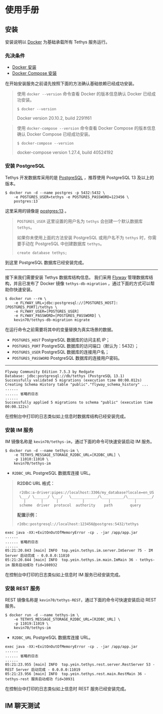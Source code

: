 # 使用手册

## 安装

安装说明以 [Docker](https://docs.docker.com) 为基础承载所有 Tethys 服务运行。

### 先决条件

- [Docker 安装](https://docs.docker.com/get-docker)
- [Docker Compose 安装](https://docs.docker.com/compose/install)

在开始安装服务之前请先按照下面的方法确认基础依赖已经成功安装。

> 使用 `docker --version` 命令查看 Docker 的版本信息确认 Docker 已经成功安装。
> ```
> $ docker --version
> ```
> Docker version 20.10.2, build 2291f61

> 使用 `docker-compose --version` 命令查看 Docker Compose 的版本信息确认 Docker Compose 已经成功安装。
> ```
> $ docker-compose --version
> ```
> docker-compose version 1.27.4, build 40524192

### 安装 PostgreSQL

Tethys 开发数据库采用的是 [PostgreSQL](https://www.postgresql.org/) ，推荐使用 PostgreSQL 13 及以上的版本。

```
$ docker run -d --name postgres -p 5432:5432 \
    -e POSTGRES_USER=tethys -e POSTGRES_PASSWORD=123456 \
    postgres:13
```

这里采用的镜像是 [postgres:13](https://hub.docker.com/_/postgres) 。

> `POSTGRES_USER` 这里设置的用户名为 `tethys` 会创建一个默认数据库 `tethys`。
>
> 如果你未使用上面的方法安装 PostgreSQL 或用户名不为 `tethys` 时，你需要手动在 PostgreSQL 中创建数据库 `tethys`。
> ```
> create database tethys;
> ```

到这里 PostgreSQL 数据库已经安装完成。

---

接下来我们需要安装 Tethys 数据库结构信息。 我们采用 [Flyway](https://flywaydb.org/) 管理数据库结构，并且已发布了 Docker 镜像 `tethys-db-migration`
，通过下面的方式可以帮助你快速安装。

```
$ docker run --rm \
    -e FLYWAY_URL=jdbc:postgresql://[POSTGRES_HOST]:[POSTGRES_PORT]/tethys \
    -e FLYWAY_USER=[POSTGRES_USER]
    -e FLYWAY_PASSWORD=[POSTGRES_PASSWORD] \
    kevin70/tethys-db-migration migrate
```

在运行命令之前需要将其中的变量替换为真实场景的数据。

- `POSTGRES_HOST` PostgreSQL 数据库的访问主机 IP；
- `POSTGRES_PORT` PostgreSQL 数据库的访问端口（默认为：5432）；
- `POSTGRES_USER` PostgreSQL 数据库的连接用户名；
- `POSTGRES_PASSWORD` PostgreSQL 数据库的连接用户密码。

---

```
Flyway Community Edition 7.5.3 by Redgate
Database: jdbc:postgresql://db/tethys (PostgreSQL 13.1)
Successfully validated 5 migrations (execution time 00:00.012s)
Creating Schema History table "public"."flyway_schema_history" ...
......
...... 省略的日志
......
Successfully applied 5 migrations to schema "public" (execution time 00:00.122s)
```

在控制台中打印的日志类似如上信息时数据库结构已经安装完成。

### 安装 IM 服务

IM 镜像名称是 `kevin70/tethys-im`，通过下面的命令可快速安装启动 IM 服务。

```
$ docker run -d --name tethys-im \
    -e TETHYS_MESSAGE_STORAGE_R2DBC_URL=[R2DBC_URL] \
    -p 11010:11010 \
    kevin70/tethys-im
```

- `R2DBC_URL` PostgreSQL 数据库连接 URL。

> **R2DBC URL 格式：**
> ```
>  r2dbc:a-driver:pipes://localhost:3306/my_database?locale=en_US
>  \___/ \______/ \___/   \____________/\__________/\___________/
>    |       |      |           |           |           |
>  scheme  driver  protocol  authority    path        query
> ```
>
> **配置示例：**
> ```
> r2dbc:postgresql://localhost:123456@postgres:5432/tethys
> ```

```
exec java -XX:+ExitOnOutOfMemoryError -cp . -jar /app/app.jar
......
...... 省略的日志
......
05:21:20.843 [main] INFO  top.yein.tethys.im.server.ImServer 75 - IM Server 启动完成 - 0.0.0.0:11010
05:21:20.844 [main] INFO  top.yein.tethys.im.main.ImMain 36 - tethys-im 服务启动成功 fid=108932
```

在控制台中打印的日志类似如上信息时 IM 服务已经安装完成。

### 安装 REST 服务

REST 镜像名称是 `kevin70/tethys-REST`，通过下面的命令可快速安装启动 REST 服务。

```
$ docker run -d --name tethys-im \
    -e TETHYS_MESSAGE_STORAGE_R2DBC_URL=[R2DBC_URL] \
    -p 11019:11019 \
    kevin70/tethys-im
```

- `R2DBC_URL` PostgreSQL 数据库连接 URL。

```
exec java -XX:+ExitOnOutOfMemoryError -cp . -jar /app/app.jar
......
...... 省略的日志
......
05:21:23.955 [main] INFO  top.yein.tethys.rest.server.RestServer 53 - REST Server 启动完成 - 0.0.0.0:11019
05:21:23.956 [main] INFO  top.yein.tethys.rest.main.RestMain 36 - tethys-rest 服务启动成功 fid=30931
```

在控制台中打印的日志类似如上信息时 REST 服务已经安装完成。

## IM 聊天测试



